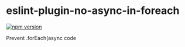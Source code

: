 # eslint-plugin-no-async-in-foreach

[![npm version](https://badge.fury.io/js/eslint-plugin-no-async-in-foreach.svg)](https://badge.fury.io/js/eslint-plugin-no-async-in-foreach)

Prevent .forEach(async code
